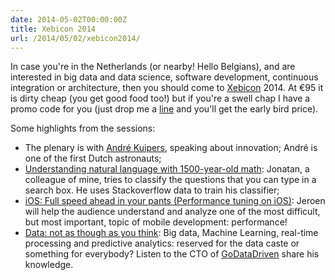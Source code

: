 ```yaml
---
date: 2014-05-02T00:00:00Z
title: Xebicon 2014
url: /2014/05/02/xebicon2014/
---
```


In case you're in the Netherlands (or nearby! Hello Belgians), and are interested in big data and
data science, software development, continuous integration or architecture, then you should come to
[Xebicon] 2014. At €95 it is dirty cheap (you get good food too!) but if you're a swell chap I have
a promo code for you (just drop me a [line] and you'll get the early bird price).

Some highlights from the sessions:

+ The plenary is with [André Kuipers](http://en.wikipedia.org/wiki/André_Kuipers), speaking about
  innovation; André is one of the first Dutch astronauts;
+ [Understanding natural language with 1500-year-old math][NL]: Jonatan, a colleague of mine, tries
  to classify the questions that you can type in a search box. He uses Stackoverflow data to train
  his classifier;
+ [iOS: Full speed ahead in your pants (Performance tuning on iOS)][iOS]: Jeroen will help the
  audience understand and analyze one of the most difficult, but most important, topic of mobile
  development: performance!
+ [Data: not as though as you think][data]: Big data, Machine Learning, real-time processing and
  predictive analytics: reserved for the data caste or something for everybody? Listen to the CTO
  of [GoDataDriven] share his knowledge.

[Xebicon]: http://www.xebicon.nl/
[line]: http://www.lanzani.nl/contact.html
[NL]: http://www.xebicon.nl/programma/understanding-natural-language-with-1500-year-old-math
[iOS]: http://www.xebicon.nl/programma/ios-full-speed-ahead-in-your-pants-performance-tuning-on-ios
[data]: http://www.xebicon.nl/programma/data-not-as-tough-as-you-think
[GoDataDriven]: http://www.godatadriven.com
